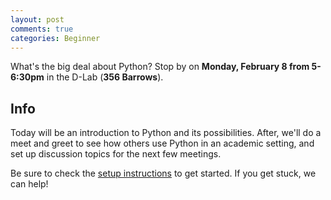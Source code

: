 ```yaml
---
layout: post
comments: true
categories: Beginner
---
```


What's the big deal about Python? Stop by on **Monday, February 8 from 5-6:30pm** in the D-Lab (**356 Barrows**).

## Info
Today will be an introduction to Python and its possibilities. After, we'll do a meet and greet to see how others use Python in an academic setting, and set up discussion topics for the next few meetings.

Be sure to check the [setup instructions](http://python.berkeley.edu/learn/#set-up-your-computer) to get started. If you get stuck, we can help!

